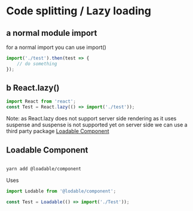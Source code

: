# Code splitting / Lazy loading

## a normal module import

for a normal import you can use import()

```js
import('./test').then(test => {
    // do something
});
```

## b React.lazy()

```js
import React from 'react';
const Test = React.lazy(() => import('./test'));
```

Note: as React.lazy does not support server side rendering as it uses suspense and suspense is not supported yet on server side we can use a third party package [Loadable Component](https://github.com/gregberge/loadable-components)

## Loadable Component

```bash

yarn add @loadable/component
```

Uses

```js
import Lodable from '@lodable/component';

const Test = Loadable(() => import('./Test'));
```
